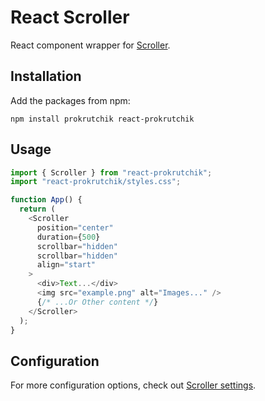 # React Scroller

React component wrapper for [Scroller](https://github.com/bespoyasov/scroller).

## Installation

Add the packages from npm:

```shell
npm install prokrutchik react-prokrutchik
```

## Usage

```js
import { Scroller } from "react-prokrutchik";
import "react-prokrutchik/styles.css";

function App() {
  return (
    <Scroller
      position="center"
      duration={500}
      scrollbar="hidden"
      scrollbar="hidden"
      align="start"
    >
      <div>Text...</div>
      <img src="example.png" alt="Images..." />
      {/* ...Or Other content */}
    </Scroller>
  );
}
```

## Configuration

For more configuration options, check out [Scroller settings](https://github.com/bespoyasov/scroller#configuration).
